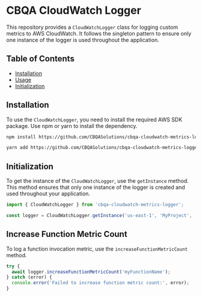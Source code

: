 
# CBQA CloudWatch Logger

This repository provides a `CloudWatchLogger` class for logging custom metrics to AWS CloudWatch. It follows the singleton pattern to ensure only one instance of the logger is used throughout the application.

## Table of Contents
- [Installation](#installation)
- [Usage](#usage)
- [Initialization](#initialization)

## Installation

To use the `CloudWatchLogger`, you need to install the required AWS SDK package. Use npm or yarn to install the dependency.

```bash
npm install https://github.com/CBQASolutions/cbqa-cloudwatch-metrics-logger
```

```bash
yarn add https://github.com/CBQASolutions/cbqa-cloudwatch-metrics-logger
```

## Initialization

To get the instance of the `CloudWatchLogger`, use the `getInstance` method. This method ensures that only one instance of the logger is created and used throughout your application.

```typescript
import { CloudWatchLogger } from 'cbqa-cloudwatch-metrics-logger';

const logger = CloudWatchLogger.getInstance('us-east-1', 'MyProject', 'development');
```

## Increase Function Metric Count

To log a function invocation metric, use the `increaseFunctionMetricCount` method.

```typescript
try {
  await logger.increaseFunctionMetricCount('myFunctionName');
} catch (error) {
  console.error('Failed to increase function metric count:', error);
}
```